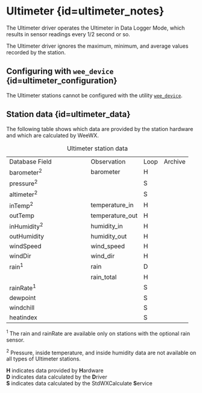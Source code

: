# Ultimeter {id=ultimeter_notes}

The Ultimeter driver operates the Ultimeter in Data Logger Mode, which results in sensor readings
every 1/2 second or so.

The Ultimeter driver ignores the maximum, minimum, and average values recorded by the station.

## Configuring with `wee_device` {id=ultimeter_configuration}

The Ultimeter stations cannot be configured with the utility
[`wee_device`](../../utilities/wee_device/).

## Station data {id=ultimeter_data}

The following table shows which data are provided by the station hardware and which are calculated
by WeeWX.

<table class='station_data'>
    <caption>Ultimeter station data</caption>
    <tbody class='code'>
    <tr class="first_row">
        <td style='width:200px'>Database Field</td>
        <td>Observation</td>
        <td>Loop</td>
        <td>Archive</td>
    </tr>
    <tr>
        <td class='first_col'>barometer<sup>2</sup></td>
        <td>barometer</td>
        <td>H</td>
        <td></td>
    </tr>
    <tr>
        <td class='first_col'>pressure<sup>2</sup></td>
        <td></td>
        <td>S</td>
        <td></td>
    </tr>
    <tr>
        <td class='first_col'>altimeter<sup>2</sup></td>
        <td></td>
        <td>S</td>
        <td></td>
    </tr>
    <tr>
        <td class='first_col'>inTemp<sup>2</sup></td>
        <td>temperature_in</td>
        <td>H</td>
        <td></td>
    </tr>
    <tr>
        <td class='first_col'>outTemp</td>
        <td>temperature_out</td>
        <td>H</td>
        <td></td>
    </tr>
    <tr>
        <td class='first_col'>inHumidity<sup>2</sup></td>
        <td>humidity_in</td>
        <td>H</td>
        <td></td>
    </tr>
    <tr>
        <td class='first_col'>outHumidity</td>
        <td>humidity_out</td>
        <td>H</td>
        <td></td>
    </tr>
    <tr>
        <td class='first_col'>windSpeed</td>
        <td>wind_speed</td>
        <td>H</td>
        <td></td>
    </tr>
    <tr>
        <td class='first_col'>windDir</td>
        <td>wind_dir</td>
        <td>H</td>
        <td></td>
    </tr>
    <tr>
        <td class='first_col'>rain<sup>1</sup></td>
        <td>rain</td>
        <td>D</td>
        <td></td>
    </tr>
    <tr>
        <td class='first_col'></td>
        <td>rain_total</td>
        <td>H</td>
        <td></td>
    </tr>
    <tr>
        <td class='first_col'>rainRate<sup>1</sup></td>
        <td></td>
        <td>S</td>
        <td></td>
    </tr>
    <tr>
        <td class='first_col'>dewpoint</td>
        <td></td>
        <td>S</td>
        <td></td>
    </tr>
    <tr>
        <td class='first_col'>windchill</td>
        <td></td>
        <td>S</td>
        <td></td>
    </tr>
    <tr>
        <td class='first_col'>heatindex</td>
        <td></td>
        <td>S</td>
        <td></td>
    </tr>
    </tbody>
</table>
<p class='station_data_key'>
    <sup>1</sup> The <span class='code'>rain</span> and
    <span class='code'>rainRate</span> are
    available only on stations with the optional rain sensor.
</p>

<p class='station_data_key'>
    <sup>2</sup> Pressure, inside temperature, and inside humidity
    data are not available on all types of Ultimeter stations.
</p>

<p class='station_data_key'>
    <b>H</b> indicates data provided by <b>H</b>ardware<br/>
    <b>D</b> indicates data calculated by the <b>D</b>river<br/>
    <b>S</b> indicates data calculated by the StdWXCalculate <b>S</b>ervice<br/>
</p>

